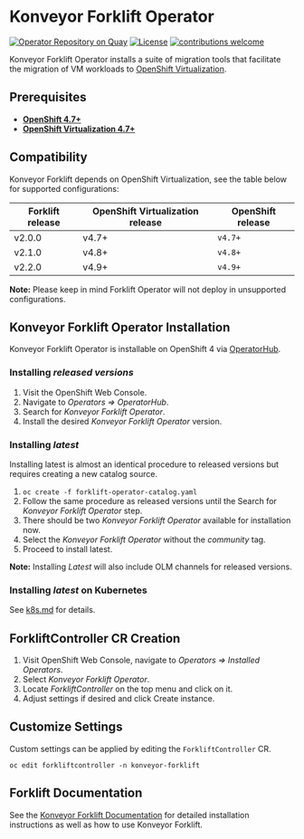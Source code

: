 # Konveyor Forklift Operator

[![Operator Repository on Quay](https://quay.io/repository/konveyor/forklift-operator/status "Operator Repository on Quay")](https://quay.io/repository/konveyor/forklift-operator) [![License](http://img.shields.io/:license-apache-blue.svg)](http://www.apache.org/licenses/LICENSE-2.0.html) [![contributions welcome](https://img.shields.io/badge/contributions-welcome-brightgreen.svg?style=flat)](https://github.com/konveyor/forklift-operator/pulls)

Konveyor Forklift Operator installs a suite of migration tools that facilitate the migration of VM workloads to [OpenShift Virtualization](https://cloud.redhat.com/learn/topics/virtualization/).

## Prerequisites

* [__OpenShift 4.7+__](https://www.openshift.com/)
* [__OpenShift Virtualization 4.7+__](https://www.redhat.com/en/technologies/cloud-computing/openshift/)

## Compatibility

Konveyor Forklift depends on OpenShift Virtualization, see the table below for supported configurations:

Forklift release | OpenShift Virtualization release | OpenShift release
--- | --- | ---
v2.0.0 | v4.7+ | ```v4.7+```
v2.1.0 | v4.8+ | ```v4.8+```
v2.2.0 | v4.9+ | ```v4.9+```

**Note:** Please keep in mind Forklift Operator will not deploy in unsupported configurations.

## Konveyor Forklift Operator Installation

Konveyor Forklift Operator is installable on OpenShift 4 via [OperatorHub](https://operatorhub.io/).

### Installing _released versions_

1. Visit the OpenShift Web Console.
1. Navigate to _Operators => OperatorHub_.
1. Search for _Konveyor Forklift Operator_.
1. Install the desired _Konveyor Forklift Operator_ version.

### Installing _latest_

Installing latest is almost an identical procedure to released versions but requires creating a new catalog source.

1. `oc create -f forklift-operator-catalog.yaml`
1. Follow the same procedure as released versions until the Search for _Konveyor Forklift Operator_ step.
1. There should be two _Konveyor Forklift Operator_ available for installation now.
1. Select the _Konveyor Forklift Operator_ without the _community_ tag.
1. Proceed to install latest.

**Note:** Installing _Latest_ will also include OLM channels for released versions.

### Installing _latest_ on Kubernetes

See [k8s.md](./docs/k8s.md) for details.

## ForkliftController CR Creation

1. Visit OpenShift Web Console, navigate to _Operators => Installed Operators_.
1. Select _Konveyor Forklift Operator_.
1. Locate _ForkliftController_ on the top menu and click on it.
1. Adjust settings if desired and click Create instance.

## Customize Settings

Custom settings can be applied by editing the `ForkliftController` CR.

`oc edit forkliftcontroller -n konveyor-forklift`

## Forklift Documentation

See the [Konveyor Forklift Documentation](https://forklift-docs.konveyor.io/) for detailed installation instructions as well as how to use Konveyor Forklift.

